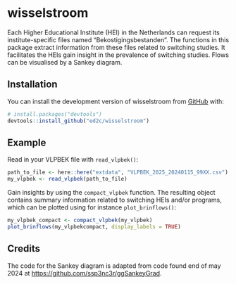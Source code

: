 
<!-- README.md is generated from README.Rmd. Please edit that file -->

# wisselstroom

<!-- badges: start -->
<!-- badges: end -->

Each Higher Educational Institute (HEI) in the Netherlands can request
its institute-specific files named “Bekostigingsbestanden”. The
functions in this package extract information from these files related
to switching studies. It facilitates the HEIs gain insight in the
prevalence of switching studies. Flows can be visualised by a Sankey
diagram.

## Installation

You can install the development version of wisselstroom from
[GitHub](https://github.com/) with:

``` r
# install.packages("devtools")
devtools::install_github("ed2c/wisselstroom")
```

## Example

Read in your VLPBEK file with `read_vlpbek()`:

``` r
path_to_file <- here::here("extdata", "VLPBEK_2025_20240115_99XX.csv")
my_vlpbek <- read_vlpbek(path_to_file)
```

Gain insights by using the `compact_vlpbek` function. The resulting
object contains summary information related to switching HEIs and/or
programs, which can be plotted using for instance `plot_brinflows()`:

``` r
my_vlpbek_compact <- compact_vlpbek(my_vlpbek)
plot_brinflows(my_vlpbekcompact, display_labels = TRUE)
```

## Credits

The code for the Sankey diagram is adapted from code found end of may
2024 at <https://github.com/ssp3nc3r/ggSankeyGrad>.

